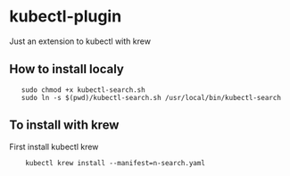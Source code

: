 # kubectl-plugin
Just an extension to kubectl with krew

## How to install localy

```
   sudo chmod +x kubectl-search.sh
   sudo ln -s $(pwd)/kubectl-search.sh /usr/local/bin/kubectl-search
```   

## To install with krew
First install kubectl krew

```
    kubectl krew install --manifest=n-search.yaml
```